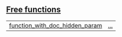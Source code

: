 
## [Free functions](./hello_world-free_functions.md)

| | |
|:---|:---|
| [function_with_doc_hidden_param](./hello_world-function_with_doc_hidden_param.md) | [...](./hello_world-function_with_doc_hidden_param.md) |
